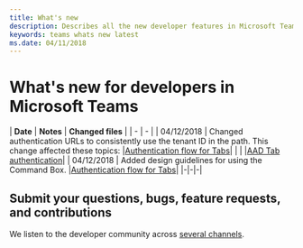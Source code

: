 ```yaml
---
title: What's new
description: Describes all the new developer features in Microsoft Teams
keywords: teams whats new latest
ms.date: 04/11/2018
---
```

# What's new for developers in Microsoft Teams

| **Date** | **Notes** | **Changed files** |
| - | - |
| 04/12/2018 | Changed authentication URLs to consistently use the tenant ID in the path. This change affected these topics: |[Authentication flow for Tabs](~/concepts/authentication/auth-flow-tab)|
| | |[AAD Tab authentication](~/concepts/authentication/auth-tab-AAD)|
| 04/12/2018 | Added design guidelines for using the Command Box.  |[Authentication flow for Tabs](~/resources/design/framework/command-box)|
|-|-|-|

## Submit your questions, bugs, feature requests, and contributions

We listen to the developer community across [several channels](~/feedback).